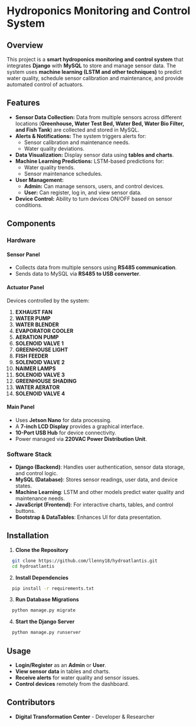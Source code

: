 # Hydroponics Monitoring and Control System

## Overview
This project is a **smart hydroponics monitoring and control system** that integrates **Django** with **MySQL** to store and manage sensor data. The system uses **machine learning (LSTM and other techniques)** to predict water quality, schedule sensor calibration and maintenance, and provide automated control of actuators.

## Features
- **Sensor Data Collection:** Data from multiple sensors across different locations (**Greenhouse, Water Test Bed, Water Bed, Water Bio Filter, and Fish Tank**) are collected and stored in MySQL.
- **Alerts & Notifications:** The system triggers alerts for:
  - Sensor calibration and maintenance needs.
  - Water quality deviations.
- **Data Visualization:** Display sensor data using **tables and charts**.
- **Machine Learning Predictions:** LSTM-based predictions for:
  - Water quality trends.
  - Sensor maintenance schedules.
- **User Management:**
  - **Admin:** Can manage sensors, users, and control devices.
  - **User:** Can register, log in, and view sensor data.
- **Device Control:** Ability to turn devices ON/OFF based on sensor conditions.

## Components
### **Hardware**
#### **Sensor Panel**
- Collects data from multiple sensors using **RS485 communication**.
- Sends data to MySQL via **RS485 to USB converter**.

#### **Actuator Panel**
Devices controlled by the system:
1. **EXHAUST FAN**
2. **WATER PUMP**
3. **WATER BLENDER**
4. **EVAPORATOR COOLER**
5. **AERATION PUMP**
6. **SOLENOID VALVE 1**
7. **GREENHOUSE LIGHT**
8. **FISH FEEDER**
9. **SOLENOID VALVE 2**
10. **NAIMER LAMPS**
11. **SOLENOID VALVE 3**
12. **GREENHOUSE SHADING**
13. **WATER AERATOR**
14. **SOLENOID VALVE 4**

#### **Main Panel**
- Uses **Jetson Nano** for data processing.
- A **7-inch LCD Display** provides a graphical interface.
- **10-Port USB Hub** for device connectivity.
- Power managed via **220VAC Power Distribution Unit**.

### **Software Stack**
- **Django (Backend)**: Handles user authentication, sensor data storage, and control logic.
- **MySQL (Database)**: Stores sensor readings, user data, and device states.
- **Machine Learning**: LSTM and other models predict water quality and maintenance needs.
- **JavaScript (Frontend)**: For interactive charts, tables, and control buttons.
- **Bootstrap & DataTables**: Enhances UI for data presentation.

## Installation
1. **Clone the Repository**
```bash
  git clone https://github.com/llenny18/hydroatlantis.git
  cd hydroatlantis
```
2. **Install Dependencies**
```bash
  pip install -r requirements.txt
```
3. **Run Database Migrations**
```bash
  python manage.py migrate
```
4. **Start the Django Server**
```bash
  python manage.py runserver
```

## Usage
- **Login/Register** as an **Admin** or **User**.
- **View sensor data** in tables and charts.
- **Receive alerts** for water quality and sensor issues.
- **Control devices** remotely from the dashboard.


## Contributors
- **Digital Transformation Center** - Developer & Researcher
